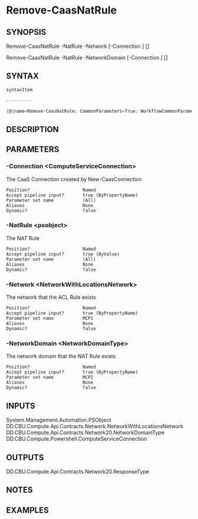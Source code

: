 ﻿Remove-CaasNatRule
===================

## SYNOPSIS

Remove-CaasNatRule -NatRule <psobject> -Network <NetworkWithLocationsNetwork> [-Connection <ComputeServiceConnection>] [<CommonParameters>]

Remove-CaasNatRule -NatRule <psobject> -NetworkDomain <NetworkDomainType> [-Connection <ComputeServiceConnection>] [<CommonParameters>]


## SYNTAX
```powershell
syntaxItem                                                                                                                                                                                                                  

----------                                                                                                                                                                                                                  

{@{name=Remove-CaasNatRule; CommonParameters=True; WorkflowCommonParameters=False; parameter=System.Object[]}, @{name=Remove-CaasNatRule; CommonParameters=True; WorkflowCommonParameters=False; parameter=System.Object[]}}
```

## DESCRIPTION


## PARAMETERS
### -Connection &lt;ComputeServiceConnection&gt;
The CaaS Connection created by New-CaasConnection
```
Position?                    Named
Accept pipeline input?       true (ByPropertyName)
Parameter set name           (All)
Aliases                      None
Dynamic?                     false
```
 
### -NatRule &lt;psobject&gt;
The NAT Rule
```
Position?                    Named
Accept pipeline input?       true (ByValue)
Parameter set name           (All)
Aliases                      None
Dynamic?                     false
```
 
### -Network &lt;NetworkWithLocationsNetwork&gt;
The network that the ACL Rule exists
```
Position?                    Named
Accept pipeline input?       true (ByPropertyName)
Parameter set name           MCP1
Aliases                      None
Dynamic?                     false
```
 
### -NetworkDomain &lt;NetworkDomainType&gt;
The network domain that the NAT Rule exists
```
Position?                    Named
Accept pipeline input?       true (ByPropertyName)
Parameter set name           MCP2
Aliases                      None
Dynamic?                     false
```

## INPUTS
System.Management.Automation.PSObject
DD.CBU.Compute.Api.Contracts.Network.NetworkWithLocationsNetwork
DD.CBU.Compute.Api.Contracts.Network20.NetworkDomainType
DD.CBU.Compute.Powershell.ComputeServiceConnection


## OUTPUTS
DD.CBU.Compute.Api.Contracts.Network20.ResponseType


## NOTES


## EXAMPLES
